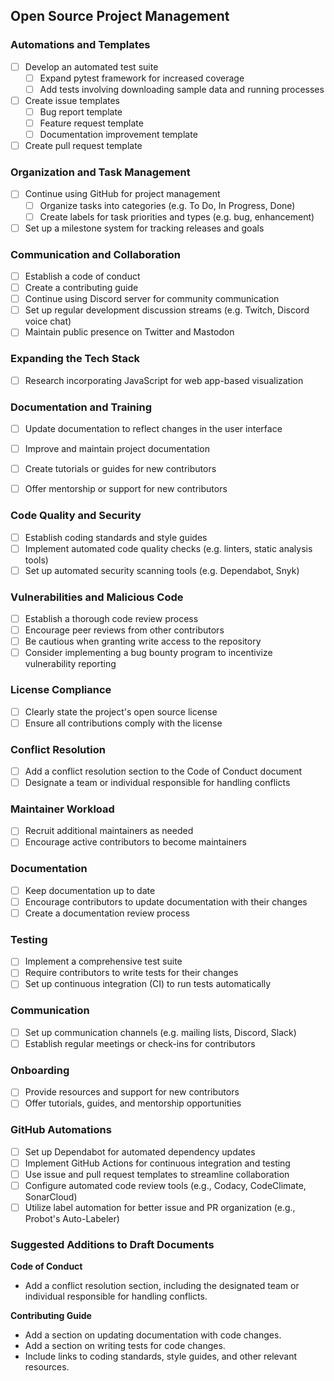 ## Open Source Project Management

### Automations and Templates
- [ ] Develop an automated test suite
    - [ ] Expand pytest framework for increased coverage
    - [ ] Add tests involving downloading sample data and running processes
- [ ] Create issue templates
    - [ ] Bug report template
    - [ ] Feature request template
    - [ ] Documentation improvement template
- [ ] Create pull request template

### Organization and Task Management
- [ ] Continue using GitHub for project management
    - [ ] Organize tasks into categories (e.g. To Do, In Progress, Done)
    - [ ] Create labels for task priorities and types (e.g. bug, enhancement)
- [ ] Set up a milestone system for tracking releases and goals

### Communication and Collaboration
- [ ] Establish a code of conduct
- [ ] Create a contributing guide
- [ ] Continue using Discord server for community communication
- [ ] Set up regular development discussion streams (e.g. Twitch, Discord voice chat)
- [ ] Maintain public presence on Twitter and Mastodon

### Expanding the Tech Stack
- [ ] Research incorporating JavaScript for web app-based visualization

### Documentation and Training
- [ ] Update documentation to reflect changes in the user interface
- [ ] Improve and maintain project documentation
- [ ] Create tutorials or guides for new contributors
- [ ] Offer mentorship or support for new contributors


### Code Quality and Security
- [ ] Establish coding standards and style guides
- [ ] Implement automated code quality checks (e.g. linters, static analysis tools)
- [ ] Set up automated security scanning tools (e.g. Dependabot, Snyk)

### Vulnerabilities and Malicious Code
- [ ] Establish a thorough code review process
- [ ] Encourage peer reviews from other contributors
- [ ] Be cautious when granting write access to the repository
- [ ] Consider implementing a bug bounty program to incentivize vulnerability reporting

### License Compliance
- [ ] Clearly state the project's open source license
- [ ] Ensure all contributions comply with the license

### Conflict Resolution
- [ ] Add a conflict resolution section to the Code of Conduct document
- [ ] Designate a team or individual responsible for handling conflicts

### Maintainer Workload
- [ ] Recruit additional maintainers as needed
- [ ] Encourage active contributors to become maintainers

### Documentation
- [ ] Keep documentation up to date
- [ ] Encourage contributors to update documentation with their changes
- [ ] Create a documentation review process

### Testing
- [ ] Implement a comprehensive test suite
- [ ] Require contributors to write tests for their changes
- [ ] Set up continuous integration (CI) to run tests automatically

### Communication
- [ ] Set up communication channels (e.g. mailing lists, Discord, Slack)
- [ ] Establish regular meetings or check-ins for contributors

### Onboarding
- [ ] Provide resources and support for new contributors
- [ ] Offer tutorials, guides, and mentorship opportunities

### GitHub Automations
- [ ] Set up Dependabot for automated dependency updates
- [ ] Implement GitHub Actions for continuous integration and testing
- [ ] Use issue and pull request templates to streamline collaboration
- [ ] Configure automated code review tools (e.g., Codacy, CodeClimate, SonarCloud)
- [ ] Utilize label automation for better issue and PR organization (e.g., Probot's Auto-Labeler)

### Suggested Additions to Draft Documents

**Code of Conduct**
- Add a conflict resolution section, including the designated team or individual responsible for handling conflicts.

**Contributing Guide**
- Add a section on updating documentation with code changes.
- Add a section on writing tests for code changes.
- Include links to coding standards, style guides, and other relevant resources.
